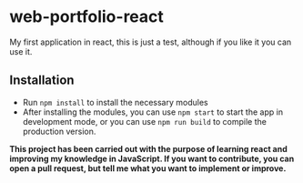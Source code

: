 # web-portfolio-react
My first application in react, this is just a test, although if you like it you can use it.

## Installation
- Run `npm install` to install the necessary modules
- After installing the modules, you can use `npm start` to start the app in development mode, or you can use `npm run build` to compile the production version.

**This project has been carried out with the purpose of learning react and improving my knowledge in JavaScript. If you want to contribute, you can open a pull request, but tell me what you want to implement or improve.**
